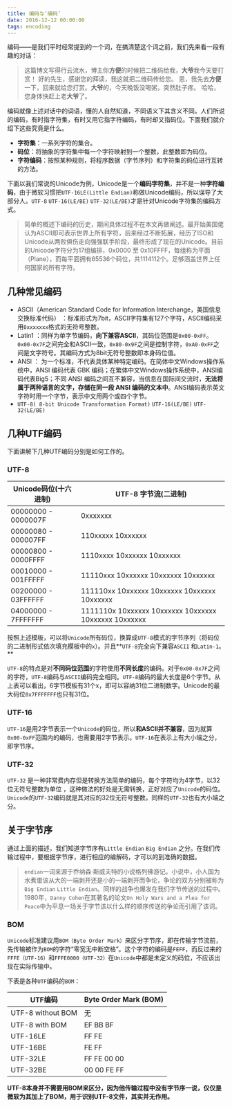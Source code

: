 ```yaml
---
title: 编码与‘编码’
date: 2016-12-12 00:00:00
tags: encoding
---
```


编码——是我们平时经常提到的一个词，在搞清楚这个词之前，我们先来看一段有趣的对话：

> 这篇博文写得行云流水，博主你**方便**的时候把二维码给我，**大爷**我今天要打赏！
> 好的先生，感谢您的拜读，我这就把二维码传给您。
> 恩，我先去**方便**一下，回来就给您打赏。**大爷**的，今天晚饭没喝粥，突然肚子疼。
> 哈哈，您身体快赶上老**大爷**了。

编码就像上述对话中的词语，懂的人自然知道，不同语义下其含义不同。人们所说的编码，有时指字符集，有时又用它指字符编码，有时却又指码位。下面我们就介绍下这些究竟是什么。

* **字符集**：一系列字符的集合。
* **码位**：将抽象的字符集中每一个字符映射到一个整数，此整数即为码位。
* **字符编码**：按照某种规则，将程序数据（字节序列）和字符集的码位进行互转的方法。

<!-- more --> 

下面以我们常说的Unicode为例，Unicode是一个**编码字符集**，并不是一种**字符编码**，由于微软习惯把`UTF-16LE(Little Endian)`称做Unicode编码，所以误导了大部分人。`UTF-8` `UTF-16(LE/BE)` `UTF-32(LE/BE)`才是针对Unicode字符集的编码方式。

> 简单的概述下编码的历史，期间具体过程不在本文再做阐述。最开始美国佬认为ASCII即可表示世界上所有字符，后来经过不断拓展，经历了ISO和Unicode从两败俱伤走向强强联手阶段，最终形成了现在的Unicode。目前的Unicode字符分为17组编排，0x0000 至 0x10FFFF，每组称为平面（Plane），而每平面拥有65536个码位，共1114112个。足够涵盖世界上任何国家的所有字符。

## 几种常见编码
* ASCII（American Standard Code for Information Interchange，美国信息交换标准代码） ：标准形式为7bit，ASCII字符集有127个字符，ASCII编码采用`0xxxxxxx`格式的无符号整数。
* Latin1 ：同样为单字节编码，**向下兼容ASCII**，其码位范围是`0x00-0xFF`。`0x00-0x7F`之间完全和ASCII一致，`0x80-0x9F`之间是控制字符，`0xA0-0xFF`之间是文字符号。其编码方式为8bit无符号整数即本身码位值。
* ANSI ： 为一个标准，不代表具体某种特定编码。在简体中文Windows操作系统中，ANSI 编码代表 GBK 编码；在繁体中文Windows操作系统中，ANSI编码代表Big5；不同 ANSI 编码之间互不兼容，当信息在国际间交流时，**无法将属于两种语言的文字，存储在同一段 ANSI 编码的文本中**。ANSI编码表示英文字符时用一个字节，表示中文用两个或四个字节。
* `UTF-8( 8-bit Unicode Transformation Format)` `UTF-16(LE/BE)` `UTF-32(LE/BE)`

## 几种UTF编码
下面讲解下几种UTF编码分别是如何工作的。
### UTF-8
| Unicode码位(十六进制)     | UTF-8 字节流(二进制)                           |
| ------------------- | ---------------------------------------- |
| 00000000 - 0000007F | 0xxxxxxx                                 |
| 00000080 - 000007FF | 110xxxxx 10xxxxxx                        |
| 00000800 - 0000FFFF | 1110xxxx 10xxxxxx 10xxxxxx               |
| 00010000 - 001FFFFF | 11110xxx 10xxxxxx 10xxxxxx 10xxxxxx      |
| 00200000 - 03FFFFFF | 111110xx 10xxxxxx 10xxxxxx 10xxxxxx 10xxxxxx |
| 04000000 - 7FFFFFFF | 1111110x 10xxxxxx 10xxxxxx 10xxxxxx 10xxxxxx 10xxxxxx |

按照上述模板，可以将`Unicode`所有码位，换算成`UTF-8`模式的字节序列（将码位的二进制形式依次填充模板中的`x`）。并且**`UTF-8`完全向下兼容`ASCII` 和`Latin-1`。**

`UTF-8`的特点是对**不同码位范围**的字符使用**不同长度**的编码。对于`0x00-0x7F`之间的字符，`UTF-8`编码与`ASCII`编码完全相同。`UTF-8`编码的最大长度是6个字节。从上表可以看出，6字节模板有31个x，即可以容纳31位二进制数字。Unicode的最大码位`0x7FFFFFFF`也只有31位。

### UTF-16

`UTF-16`是用2字节表示一个`Unicode`的码位，所以**和ASCII并不兼容**，因为就算`0x00-0xFF`范围内的编码，也需要用2字节表示。`UTF-16`在表示上有大小端之分，即字节序。

### UTF-32

`UTF-32` 是一种非常费内存但是转换方法简单的编码，每个字符均为4字节，以32位无符号整数为单位 ，这种做法的好处是无需转换，正好对应了`Unicode`的码位。`Unicode`的`UTF-32`编码就是其对应的32位无符号整数。同样的`UTF-32`也有大小端之分。

## 关于字节序

通过上面的描述，我们知道字节序有`Little Endian` `Big Endian` 之分。在我们传输过程中，要根据字节序，进行相应的编解码，才可以的到准确的数据。

> `endian`一词来源于乔纳森·斯威夫特的小说格列佛游记。小说中，小人国为水煮蛋该从大的一端剥开还是小的一端剥开而争论，争论的双方分别被称为`Big Endian` `Little Endian`。同样的战争也爆发在我们字节传送的过程中。1980年，`Danny Cohen`在其著名的论文`On Holy Wars and a Plea for Peace`中为平息一场关于字节该以什么样的顺序传送的争论而引用了该词。

### BOM

`Unicode`标准建议用`BOM（Byte Order Mark）`来区分字节序，即在传输字节流前，先传输被作为`BOM`的字符“零宽无中断空格”。这个字符的编码是`FEFF`，而反过来的`FFFE（UTF-16）`和`FFFE0000（UTF-32）`在`Unicode`中都是未定义的码位，不应该出现在实际传输中。

下表是各种`UTF`编码的`BOM`：

| UTF编码             | Byte Order Mark (BOM) |
| ----------------- | --------------------- |
| UTF-8 without BOM | 无                     |
| UTF-8 with BOM    | EF BB BF              |
| UTF-16LE          | FF FE                 |
| UTF-16BE          | FE FF                 |
| UTF-32LE          | FF FE 00 00           |
| UTF-32BE          | 00 00 FE FF           |


**UTF-8本身并不需要用BOM来区分，因为他传输过程中没有字节序一说，仅仅是微软为其加上了BOM，用于识别UTF-8文件，其实并无作用。**








